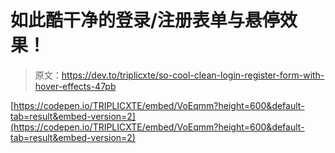 # 如此酷干净的登录/注册表单与悬停效果！

> 原文：<https://dev.to/triplicxte/so-cool-clean-login-register-form-with-hover-effects-47pb>

[https://codepen.io/TRIPLICXTE/embed/VoEqmm?height=600&default-tab=result&embed-version=2](https://codepen.io/TRIPLICXTE/embed/VoEqmm?height=600&default-tab=result&embed-version=2)